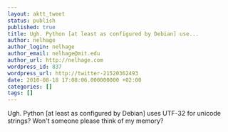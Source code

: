 ```yaml
---
layout: aktt_tweet
status: publish
published: true
title: Ugh. Python [at least as configured by Debian] use...
author: nelhage
author_login: nelhage
author_email: nelhage@mit.edu
author_url: http://nelhage.com
wordpress_id: 837
wordpress_url: http://twitter-21520362493
date: 2010-08-18 17:08:06.000000000 +02:00
categories: []
tags: []
---
```

Ugh. Python [at least as configured by Debian] uses UTF-32 for unicode strings? Won't someone please think of my memory?
